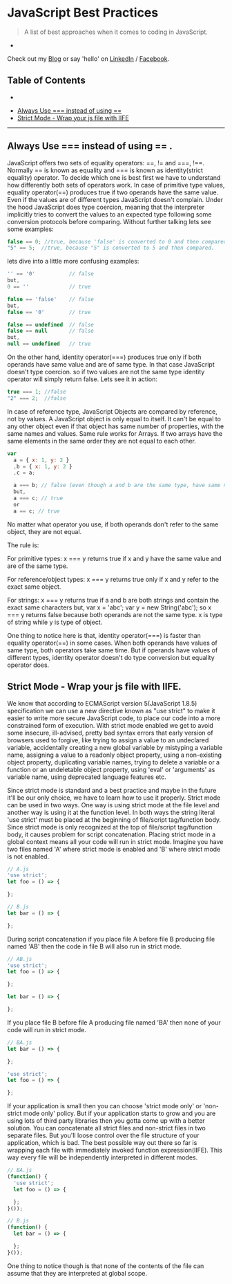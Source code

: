 # JavaScript Best Practices

> A list of best approaches when it comes to coding in JavaScript.

-

Check out my [Blog](http://nitcrawler.blogspot.com) or say 'hello' on [LinkedIn](https://bd.linkedin.com/in/arman-bhuiyan) / [Facebook](https://www.facebook.com/arman.it37).

## Table of Contents
-

* [Always Use === instead of using ==](#equality)
* [Strict Mode - Wrap your js file with IIFE](#strict__mode)

------------------------------------------------

## <a name="equality">Always Use === instead of using == .</a>

JavaScript offers two sets of equality operators: ==, != and ===, !==. Normally == is known as equality and === is known as identity(strict equality) operator.
To decide which one is best first we have to understand how differently both sets of operators work. In case of primitive type values, equality operator(==) produces true if two operands have the same value. Even if the values are of different types JavaScript doesn't complain. Under the hood JavaScript does type coercion, meaning that the interpreter implicitly tries to convert the values to an expected type following some conversion protocols before comparing. Without further talking lets see some examples:

```javascript
false == 0; //true, because 'false' is converted to 0 and then compared.
"5" == 5;  //true, because "5" is converted to 5 and then compared.
```

lets dive into a little more confusing examples:

```javascript
'' == '0'           // false
but,
0 == ''             // true

false == 'false'    // false
but,
false == '0'        // true

false == undefined  // false
false == null       // false
but,
null == undefined   // true
```
On the other hand, identity operator(===) produces true only if both operands have same value and are of same type. In that case JavaScript doesn't type coercion. so if two values are not the same type identity operator will simply return false. Lets see it in action:

```javascript
true === 1; //false
"2" === 2;  //false
```

In case of reference type, JavaScript Objects are compared by reference, not by values. A JavaScript object is only equal to itself. It can't be equal to any other object even if that object has same number of properties, with the same names and values. Same rule works for Arrays. If two arrays have the same elements in the same order they are not equal to each other.

```javascript
var
  a = { x: 1, y: 2 }
  ,b = { x: 1, y: 2 }
  ,c = a;

  a === b; // false (even though a and b are the same type, have same number of properties, with same names and values.)
  but,
  a === c; // true
  or
  a == c; // true
```
No matter what operator you use, if both operands don't refer to the same object, they are not equal.

The rule is:

For primitive types:
  x === y returns true if x and y have the same value and are of the same type.

For reference/object types:
  x === y returns true only if x and y refer to the exact same object.

For strings:
  x === y returns true if a and b are both strings and contain the exact same characters
but,
var x = 'abc';
var y = new String('abc');
so x === y returns false because both operands are not the same type. x is type of string while y is type of object.

One thing to notice here is that, identity operator(===) is faster than equality operator(==) in some cases. When both operands have values of same type, both operators take same time. But if operands have values of different types, identity operator doesn't do type conversion but equality operator does.

## <a name="strict__mode">Strict Mode - Wrap your js file with IIFE.</a>

We know that according to ECMAScript version 5(JavaScript 1.8.5) specification we can use a new directive known as "use strict" to make it easier to write more secure JavaScript code, to place our code into a more constrained form of execution. With strict mode enabled we get to avoid some insecure, ill-advised, pretty bad syntax errors that early version of browsers used to forgive, like trying to assign a value to an undeclared variable, accidentally creating a new global variable by mistyping a variable name, assigning a value to a readonly object property, using a non-existing object property, duplicating variable names, trying to delete a variable or a function or an undeletable object property, using 'eval' or 'arguments' as variable name, using deprecated language features etc.

Since strict mode is standard and a best practice and maybe in the future it'll be our only choice, we have to learn how to use it properly. Strict mode can be used in two ways. One way is using strict mode at the file level and another way is using it at the function level. In both ways the string literal 'use strict' must be placed at the beginning of file/script tag/function body. Since strict mode is only recognized at the top of file/script tag/function body, it causes problem for script concatenation. Placing strict mode in a global context means all your code will run in strict mode. Imagine you have two files named 'A' where strict mode is enabled and 'B' where strict mode is not enabled.

```javascript
// A.js
'use strict';
let foo = () => {

};

// B.js
let bar = () => {

};
```

During script concatenation if you place file A before file B producing file named 'AB' then the code in file B will also run in strict mode.

```javascript
// AB.js
'use strict';
let foo = () => {

};

let bar = () => {

};
```
If you place file B before file A producing file named 'BA' then none of your code will run in strict mode.

```javascript
// BA.js
let bar = () => {

};

'use strict';
let foo = () => {

};
```

If your application is small then you can choose 'strict mode only' or 'non-strict mode only' policy. But if your application starts to grow and you are using lots of third party libraries then you gotta come up with a better solution. You can concatenate all strict files and non-strict files in two separate files. But you'll loose control over the file structure of your application, which is bad. The best possible way out there so far is wrapping each file with immediately invoked function expression(IIFE). This way every file will be independently interpreted in different modes.

```javascript
// BA.js
(function() {
  'use strict';
  let foo = () => {

  };
}());

// B.js
(function() {
  let bar = () => {

  };
}());
```
One thing to notice though is that none of the contents of the file can assume that they are interpreted at global scope.
